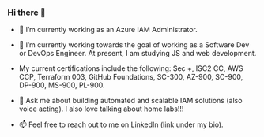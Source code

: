 ### Hi there 👋

- 🔭 I’m currently working as an Azure IAM Administrator. 

- 🌱 I’m currently working towards the goal of working as a Software Dev or DevOps Engineer. At present, I am studying JS and web development. 

- My current certifications include the following: Sec +, ISC2 CC, AWS CCP, Terraform 003, GitHub Foundations, SC-300, AZ-900, SC-900, DP-900, MS-900, PL-900.

- 💬 Ask me about building automated and scalable IAM solutions (also voice acting). I also love talking about home labs!!!

- 📫 Feel free to reach out to me on LinkedIn (link under my bio).
